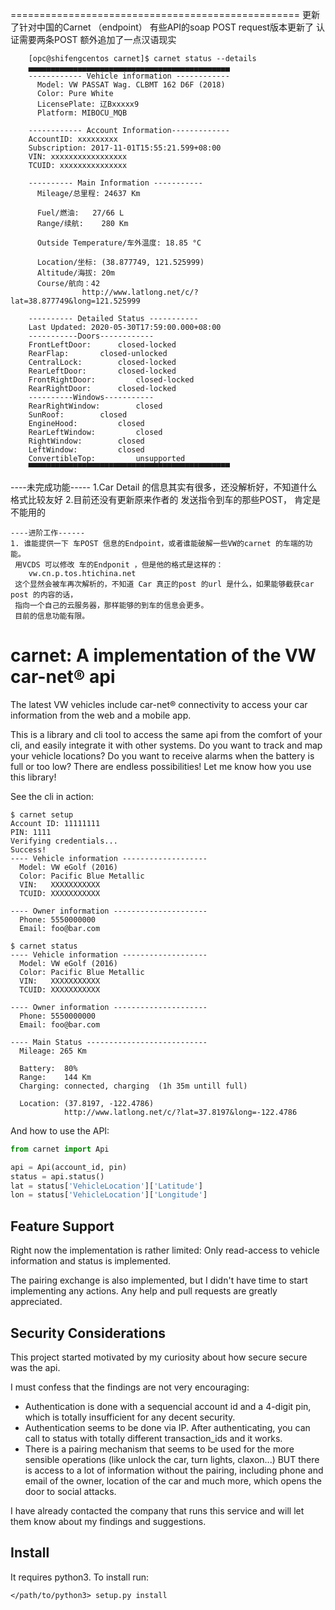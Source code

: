 ==================================================
更新了针对中国的Carnet （endpoint）
有些API的soap POST request版本更新了
认证需要两条POST
额外追加了一点汉语现实


		[opc@shifengcentos carnet]$ carnet status --details
		▄▄▄▄▄▄▄▄▄▄▄▄▄▄▄▄▄▄▄▄▄▄▄▄▄▄▄▄▄▄▄▄▄▄▄▄▄▄▄▄▄▄▄▄▄
		------------ Vehicle information ------------
		  Model: VW PASSAT Wag. CLBMT 162 D6F (2018)
		  Color: Pure White
		  LicensePlate: 辽Bxxxxx9
		  Platform: MIBOCU_MQB
		
		------------ Account Information-------------
		AccountID: xxxxxxxxx
		Subscription: 2017-11-01T15:55:21.599+08:00
		VIN: xxxxxxxxxxxxxxxxx
		TCUID: xxxxxxxxxxxxxxx
		
		---------- Main Information -----------
		  Mileage/总里程: 24637 Km
		
		  Fuel/燃油:   27/66 L
		  Range/续航:    280 Km
		
		  Outside Temperature/车外温度: 18.85 °C
		
		  Location/坐标: (38.877749, 121.525999)
		  Altitude/海拔: 20m
		  Course/航向：42
		            http://www.latlong.net/c/?lat=38.877749&long=121.525999
		
		---------- Detailed Status -----------
		Last Updated: 2020-05-30T17:59:00.000+08:00
		-----------Doors------------
		FrontLeftDoor:      closed-locked
		RearFlap:       closed-unlocked
		CentralLock:        closed-locked
		RearLeftDoor:       closed-locked
		FrontRightDoor:         closed-locked
		RearRightDoor:      closed-locked
		----------Windows-----------
		RearRightWindow:        closed
		SunRoof:        closed
		EngineHood:         closed
		RearLeftWindow:         closed
		RightWindow:        closed
		LeftWindow:         closed
		ConvertibleTop:         unsupported
		▀▀▀▀▀▀▀▀▀▀▀▀▀▀▀▀▀▀▀▀▀▀▀▀▀▀▀▀▀▀▀▀▀▀▀▀▀▀▀▀▀▀▀▀▀
		



----未完成功能-----
1.Car Detail 的信息其实有很多，还没解析好，不知道什么格式比较友好
2.目前还没有更新原来作者的 发送指令到车的那些POST， 肯定是不能用的
```
----进阶工作------
1. 谁能提供一下 车POST 信息的Endpoint，或者谁能破解一些VW的carnet 的车端的功能。
 用VCDS 可以修改 车的Endponit ，但是他的格式是这样的：
    vw.cn.p.tos.htichina.net
 这个显然会被车再次解析的，不知道 Car 真正的post 的url 是什么，如果能够截获car post 的内容的话，
 指向一个自己的云服务器，那样能够的到车的信息会更多。
 目前的信息功能有限。
```




carnet: A implementation of the VW car-net® api
==================================================

The latest VW vehicles include car-net® connectivity
to access your car information from the web and
a mobile app.

This is a library and cli tool to access the
same api from the comfort of your cli, and easily
integrate it with other systems. Do you want to
track and map your vehicle locations? Do you want
to receive alarms when the battery is full or too
low? There are endless possibilities! Let me know
how you use this library!

See the cli in action:

```
$ carnet setup
Account ID: 11111111
PIN: 1111
Verifying credentials...
Success!
---- Vehicle information -------------------
  Model: VW eGolf (2016)
  Color: Pacific Blue Metallic
  VIN:   XXXXXXXXXXX
  TCUID: XXXXXXXXXXX

---- Owner information ---------------------
  Phone: 5550000000
  Email: foo@bar.com

$ carnet status
---- Vehicle information -------------------
  Model: VW eGolf (2016)
  Color: Pacific Blue Metallic
  VIN:   XXXXXXXXXXX
  TCUID: XXXXXXXXXXX

---- Owner information ---------------------
  Phone: 5550000000
  Email: foo@bar.com

---- Main Status ---------------------------
  Mileage: 265 Km

  Battery:  80%
  Range:    144 Km
  Charging: connected, charging  (1h 35m untill full)

  Location: (37.8197, -122.4786)
            http://www.latlong.net/c/?lat=37.8197&long=-122.4786
```

And how to use the API:

```python
from carnet import Api

api = Api(account_id, pin)
status = api.status()
lat = status['VehicleLocation']['Latitude']
lon = status['VehicleLocation']['Longitude']
```

Feature Support
---------------

Right now the implementation is rather limited:
Only read-access to vehicle information and status
is implemented.

The pairing exchange is also implemented, but
I didn't have time to start implementing any
actions. Any help and pull requests are greatly
appreciated.

Security Considerations
-----------------------

This project started motivated by my curiosity
about how secure secure was the api.

I must confess that the findings are not very
encouraging:
- Authentication is done with a sequencial account
  id and a 4-digit pin, which is totally insufficient
  for any decent security.
- Authentication seems to be done via IP. After
  authenticating, you can call to status with
  totally different transaction_ids and it works.
- There is a pairing mechanism that seems to
  be used for the more sensible operations (like
  unlock the car, turn lights, claxon...) BUT
  there is access to a lot of information
  without the pairing, including phone and
  email of the owner, location of the car and
  much more, which opens the door to social
  attacks.

I have already contacted the company that runs
this service and will let them know about my
findings and suggestions.

Install
-------

It requires python3. To install run:

```
</path/to/python3> setup.py install
```


